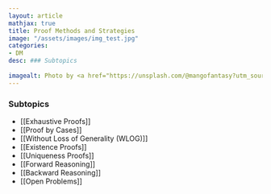 ```yaml
---
layout: article
mathjax: true
title: Proof Methods and Strategies
image: "/assets/images/img_test.jpg"
categories:
- DM
desc: ### Subtopics
 
imagealt: Photo by <a href="https://unsplash.com/@mangofantasy?utm_source=unsplash&utm_medium=referral&utm_content=creditCopyText">Tim Johnson</a> on <a href="https://unsplash.com/s/photos/logic?utm_source=unsplash&utm_medium=referral&utm_content=creditCopyText">Unsplash</a>
---
```

### Subtopics
- [[Exhaustive Proofs]]
- [[Proof by Cases]]
- [[Without Loss of Generality (WLOG)]]
- [[Existence Proofs]]
- [[Uniqueness Proofs]]
- [[Forward Reasoning]]
- [[Backward Reasoning]]
- [[Open Problems]]